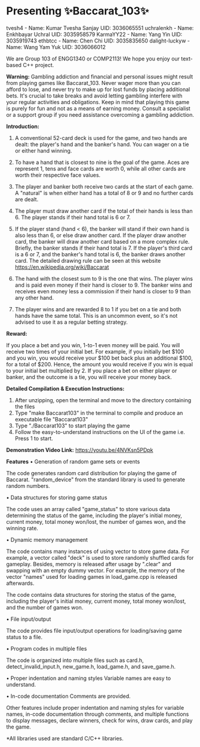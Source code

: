 # Presenting ✨Baccarat_103✨

tvesh4 - Name: Kumar Tvesha Sanjay UID: 3036065551
uchralenkh - Name: Enkhbayar Uchral UID: 3035958579
KarmaYY22 - Name: Yang Yin UID: 3035919743
ethbtcc - Name: Chen Chi UID: 3035835650
dalight-luckyw - Name: Wang Yam Yuk UID: 3036066012

We are Group 103 of ENGG1340 or COMP2113! We hope you enjoy our text-based C++ project.

**Warning:**
Gambling addiction and financial and personal issues might result from playing games like Baccarat_103. Never wager more than you can afford to lose, and never try to make up for lost funds by placing additional bets. It's crucial to take breaks and avoid letting gambling interfere with your regular activities and obligations. Keep in mind that playing this game is purely for fun and not as a means of earning money. Consult a specialist or a support group if you need assistance overcoming a gambling addiction.

**Introduction:**

1. A conventional 52-card deck is used for the game, and two hands are dealt: the player's hand and the banker's hand. You can wager on a tie or either hand winning.

2. To have a hand that is closest to nine is the goal of the game. Aces are represent 1, tens and face cards are worth 0, while all other cards are worth their respective face values.

3. The player and banker both receive two cards at the start of each game. A "natural" is when either hand has a total of 8 or 9 and no further cards are dealt.

4. The player must draw another card if the total of their hands is less than 6. The player stands if their hand total is 6 or 7.

5. If the player stand (hand < 6), the banker will stand if their own hand is also less than 6, or else draw another card. If the player draw another card, the banker will draw another card based on a more complex rule. Briefly, the banker stands if their hand total is 7. If the player's third card is a 6 or 7, and the banker's hand total is 6, the banker draws another card. The detailed drawing rule can be seen at this website https://en.wikipedia.org/wiki/Baccarat

7. The hand with the closest sum to 9 is the one that wins. The player wins and is paid even money if their hand is closer to 9. The banker wins and receives even money less a commission if their hand is closer to 9 than any other hand.

7. The player wins and are rewarded 8 to 1 if you bet on a tie and both hands have the same total. This is an uncommon event, so it's not advised to use it as a regular betting strategy.

**Reward:**

If you place a bet and you win, 1-to-1 even money will be paid. You will receive two times of your initial bet.
For example, if you initially bet $100 and you win, you would receive your $100 bet back plus an additional $100, for a total of $200. Hence, the amount you would receive if you win is equal to your initial bet multiplied by 2.
If you place a bet on either player or banker, and the outcome is a tie, you will receive your money back.

**Detailed Compilation & Execution Instructions:**

1. After unzipping, open the terminal and move to the directory containing the files
2. Type "make Baccarat103" in the terminal to compile and produce an executable file "Baccarat103"
3. Type "./Baccarat103" to start playing the game
4. Follow the easy-to-understand instructions on the UI of the game i.e. Press 1 to start.

**Demonstration Video Link:**
https://youtu.be/4NVKsn5PDpk

**Features**
• Generation of random game sets or events

The code generates random card distribution for playing the game of Baccarat.
"random_device" from the standard library <random> is used to generate random numbers.
    
• Data structures for storing game status

The code uses an array called "game_status" to store various data determining the status of the game, including the player's initial money, current money, total money won/lost, the number of games won, and the winning rate.
    
• Dynamic memory management

The code contains many instances of using vector to store game data.
For example, a vector called "deck" is used to store randomly shuffled cards for gameplay.
Besides, memory is released after usage by ".clear" and swapping with an empty dummy vector.
For example, the memory of the vector "names" used for loading games in load_game.cpp is released afterwards.
    
The code contains data structures for storing the status of the game, including the player's initial money, current money, total money won/lost, and the number of games won.
    
• File input/output

The code provides file input/output operations for loading/saving game status to a file.
    
• Program codes in multiple files

The code is organized into multiple files such as card.h, detect_invalid_input.h, new_game.h, load_game.h, and save_game.h.
    
• Proper indentation and naming styles
    Variable names are easy to understand.
    
• In-code documentation
    Comments are provided.

Other features include proper indentation and naming styles for variable names, in-code documentation through comments, and multiple functions to display messages, declare winners, check for wins, draw cards, and play the game.


*All libraries used are standard C/C++ libraries.







